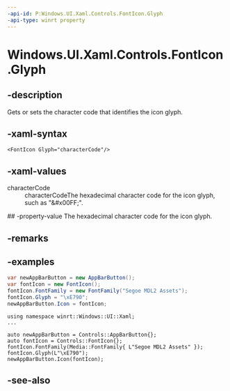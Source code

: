 ```yaml
---
-api-id: P:Windows.UI.Xaml.Controls.FontIcon.Glyph
-api-type: winrt property
---
```


<!-- Property syntax
public string Glyph { get;  set; }
-->

# Windows.UI.Xaml.Controls.FontIcon.Glyph

## -description
Gets or sets the character code that identifies the icon glyph.



## -xaml-syntax
```xaml
<FontIcon Glyph="characterCode"/>
```


## -xaml-values
<dl><dt>characterCode</dt><dd>characterCodeThe hexadecimal character code for the icon glyph, such as "&amp;#x00FF;".</dd>
</dl>
## -property-value
The hexadecimal character code for the icon glyph.

## -remarks

## -examples

```csharp
var newAppBarButton = new AppBarButton();
var fontIcon = new FontIcon();
fontIcon.FontFamily = new FontFamily("Segoe MDL2 Assets");
fontIcon.Glyph = "\xE790";
newAppBarButton.Icon = fontIcon;
```

```cppwinrt
using namespace winrt::Windows::UI::Xaml;
...

auto newAppBarButton = Controls::AppBarButton{};
auto fontIcon = Controls::FontIcon{};
fontIcon.FontFamily(Media::FontFamily{ L"Segoe MDL2 Assets" });
fontIcon.Glyph(L"\xE790");
newAppBarButton.Icon(fontIcon);
```

## -see-also
